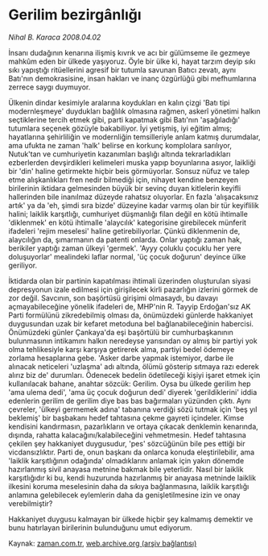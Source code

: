 # Gerilim bezirgânlığı

*Nihal B. Karaca 2008.04.02*

<tr><td class="metin" colspan="2" style="padding-top: 20px; padding-left: 5px; padding-right: 10px;">İnsanı dudağının kenarına ilişmiş kıvrık ve acı bir gülümseme ile gezmeye mahkûm eden bir ülkede yaşıyoruz. Öyle bir ülke ki, hayat tarzım deyip sıkı sıkı yapıştığı ritüellerini agresif bir tutumla savunan Batıcı zevatı, aynı Batı'nın demokrasisine, insan hakları ve inanç özgürlüğü gibi mefhumlarına zerrece saygı duymuyor.</td></tr><tr><td class="metin" colspan="2" style="padding-top: 20px; padding-left: 5px; padding-right: 10px;"><p>Ülkenin dindar kesimiyle aralarına koydukları en kalın çizgi 'Batı tipi modernleşmeye' duydukları bağlılık olmasına rağmen, askerî yönetimi halkın seçtiklerine tercih etmek gibi, parti kapatmak gibi Batı'nın 'aşağıladığı' tutumlara seçenek gözüyle bakabiliyor. İyi yetişmiş, iyi eğitim almış; hayatlarına şehirliliğin ve modernliğin temsilleriyle anlam katmış durumdalar, ama ufukta ne zaman 'halk' belirse en korkunç komplolara sarılıyor, Nutuk'tan ve cumhuriyetin kazanımları başlığı altında tekrarladıkları ezberlerden devşirdikleri kelimeleri muska yapıp boyunlarına asıyor, laikliği bir 'din' haline getirmekte hiçbir beis görmüyorlar. Sonsuz nüfuz ve talep etme alışkanlıkları fren nedir bilmediği için, nihayet kendine benzeyen birilerinin iktidara gelmesinden büyük bir sevinç duyan kitlelerin keyifli hallerinden bile inanılmaz düzeyde rahatsız oluyorlar. En fazla 'alışacaksınız artık' ya da 'eh, şimdi sıra bizde' düzeyine kadar varmış olan bir tür keyiflilik halini; laiklik karşıtlığı, cumhuriyet düşmanlığı filan değil en kötü ihtimalle 'diklenmek' en kötü ihtimalle 'alaycılık' kategorisine girebilecek münferit ifadeleri 'rejim meselesi' haline getirebiliyorlar. Çünkü diklenmenin de, alaycılığın da, şımarmanın da patenti onlarda. Onlar yaptığı zaman hak, berikiler yaptığı zaman ülkeyi 'germek'. 'Ayyy çoluklu çocuklu her yere doluşuyorlar' mealindeki laflar normal, 'üç çocuk doğurun' deyince ülke geriliyor. 
<p>İktidarda olan bir partinin kapatılması ihtimali üzerinden oluşturulan siyasi depresyonun izale edilmesi için girişilecek kirli pazarlığın izlerini görmek de zor değil. Savcının, son başörtüsü girişimi olmasaydı, bu davayı açmayabileceğine yönelik ifadeleri de, MHP'nin R. Tayyip Erdoğan'sız AK Parti formülünü zikredebilmiş olması da, önümüzdeki günlerde hakkaniyet duygusundan uzak bir kefaret metoduna bel bağlanabileceğinin habercisi. Önümüzdeki günler Çankaya'da eşi başörtülü bir cumhurbaşkanının bulunmasının intikamını halkın neredeyse yarısından oy almış bir partiyi yok olma tehlikesiyle karşı karşıya getirerek alma, partiyi bedel ödemeye zorlama hesaplarına gebe. 'Asker darbe yapmak istemiyor, darbe ile alınacak neticeleri 'uzlaşma' adı altında, ölümü gösterip sıtmaya razı ederek alırız biz de' durumları. Ödenecek bedelin ödetileceği kişiyi işaret etmek için kullanılacak bahane, anahtar sözcük: Gerilim. Oysa bu ülkede gerilim hep 'ama ulema dedi', 'ama üç çocuk doğurun dedi' diyerek 'gerildiklerini' iddia edenlerin gerilim de gerilim diye bas bas bağırmaları yüzünden çıktı. Aynı çevreler, 'ülkeyi germemek adına' tabanına verdiği sözü tutmak için 'beş yıl beklemiş' bir başbakanı hedef tahtasına çekme gayreti içindeler. Kimse kendisini kandırmasın, pazarlıkların ve ortaya çıkacak denklemin kenarında, dışında, rahatta kalacağını/kalabileceğini vehmetmesin. Hedef tahtasına çekilen şey hakkaniyet duygusudur, 'pes' sözcüğünün bile pes ettiği bir vicdansızlıktır. Parti de, onun başkanı da onlarca konuda eleştirilebilir, ama 'laiklik karşıtlığının odağında' olmadıklarını anlamak için yakın dönemde hazırlanmış sivil anayasa metnine bakmak bile yeterlidir. Nasıl bir laiklik karşıtlığıdır ki bu, kendi huzurunda hazırlanmış bir anayasa metninde laiklik ilkesini koruma meselesinin daha da sıkıya bağlanmasına, laiklik karşıtlığı anlamına gelebilecek eylemlerin daha da genişletilmesine izin ve onay verebilmiştir? 
<p>Hakkaniyet duygusu kalmayan bir ülkede hiçbir şey kalmamış demektir ve bunu hatırlayan birilerinin bulunduğunu umut ediyorum.<br/></p></p></p></td></tr>

Kaynak: [zaman.com.tr](http://zaman.com.tr/yazar.do?yazino=672167), [web.archive.org (arşiv bağlantısı)](http://web.archive.org/web/20080610010306/http://www.zaman.com.tr:80/yazar.do?yazino=672167)

